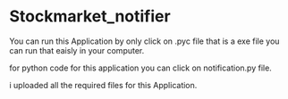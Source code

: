 # Stockmarket_notifier

You can run this Application by only click on .pyc file 
that is a exe file you can run that eaisly in your computer.


for python code for this application you can click on notification.py file.

i uploaded all the required files for this Application.
